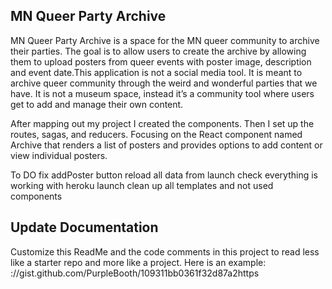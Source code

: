 ## MN Queer Party Archive
MN Queer Party Archive is a space for the MN queer community to archive their parties.  The goal is to allow users to create the archive by allowing them to upload posters from queer events with poster image, description and event date.This application is not a social media tool. It is meant to archive queer community through the weird and wonderful parties that we have. It is not a museum space, instead it’s a community tool where users get to add and manage their own content. 

After mapping out my project I created the components. 
Then I set up the routes, sagas, and reducers. Focusing on the React component named Archive that renders a list of posters and provides options to add content or view individual posters.  

To DO 
fix addPoster button
reload all data from launch
check everything is working with heroku launch
clean up all templates and not used components




## Update Documentation

Customize this ReadMe and the code comments in this project to read less like a starter repo and more like a project. Here is an example: ://gist.github.com/PurpleBooth/109311bb0361f32d87a2https
